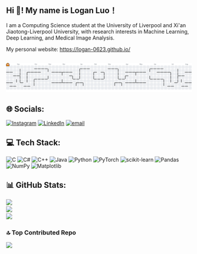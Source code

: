 <h2 align="left">Hi 👋! My name is Logan Luo！</h2>

I am a Computing Science student at the University of Liverpool and Xi'an Jiaotong-Liverpool University, with research interests in Machine Learning, Deep Learning, and Medical Image Analysis.

My personal website: https://logan-0623.github.io/

##
<picture>
  <source media="(prefers-color-scheme: dark)" srcset="https://raw.githubusercontent.com/logan-0623/logan-0623/output/pacman-contribution-graph-dark.svg">
  <source media="(prefers-color-scheme: light)" srcset="https://raw.githubusercontent.com/logan-0623/logan-0623/output/pacman-contribution-graph.svg">
  <img alt="pacman contribution graph" src="https://raw.githubusercontent.com/logan-0623/logan-0623/output/pacman-contribution-graph.svg">
</picture>

## 🌐 Socials:
[![Instagram](https://img.shields.io/badge/Instagram-%23E4405F.svg?logo=Instagram&logoColor=white)](https://instagram.com/loganluozh) [![LinkedIn](https://img.shields.io/badge/LinkedIn-%230077B5.svg?logo=linkedin&logoColor=white)](https://www.linkedin.com/in/%E6%A2%93%E9%B8%BF-%E7%BD%97-a1530933a/) [![email](https://img.shields.io/badge/Email-D14836?logo=gmail&logoColor=white)](mailto:loganluo0623@gmail.com) 

## 💻 Tech Stack:
![C](https://img.shields.io/badge/c-%2300599C.svg?style=for-the-badge&logo=c&logoColor=white) ![C#](https://img.shields.io/badge/c%23-%23239120.svg?style=for-the-badge&logo=csharp&logoColor=white) ![C++](https://img.shields.io/badge/c++-%2300599C.svg?style=for-the-badge&logo=c%2B%2B&logoColor=white) ![Java](https://img.shields.io/badge/java-%23ED8B00.svg?style=for-the-badge&logo=openjdk&logoColor=white) ![Python](https://img.shields.io/badge/python-3670A0?style=for-the-badge&logo=python&logoColor=ffdd54) ![PyTorch](https://img.shields.io/badge/PyTorch-%23EE4C2C.svg?style=for-the-badge&logo=PyTorch&logoColor=white) ![scikit-learn](https://img.shields.io/badge/scikit--learn-%23F7931E.svg?style=for-the-badge&logo=scikit-learn&logoColor=white) ![Pandas](https://img.shields.io/badge/pandas-%23150458.svg?style=for-the-badge&logo=pandas&logoColor=white) ![NumPy](https://img.shields.io/badge/numpy-%23013243.svg?style=for-the-badge&logo=numpy&logoColor=white) ![Matplotlib](https://img.shields.io/badge/Matplotlib-%23ffffff.svg?style=for-the-badge&logo=Matplotlib&logoColor=black)
## 📊 GitHub Stats:
![](https://github-readme-stats.vercel.app/api?username=logan-0623&theme=radical&hide_border=false&include_all_commits=true&count_private=false)<br/>
![](https://nirzak-streak-stats.vercel.app/?user=logan-0623&theme=radical&hide_border=false)<br/>
![](https://github-readme-stats.vercel.app/api/top-langs/?username=logan-0623&theme=radical&hide_border=false&include_all_commits=true&count_private=false&layout=compact)

### 🔝 Top Contributed Repo
![](https://github-contributor-stats.vercel.app/api?username=logan-0623&limit=5&theme=dark&combine_all_yearly_contributions=true)
<!-- Proudly created with GPRM ( https://gprm.itsvg.in ) -->